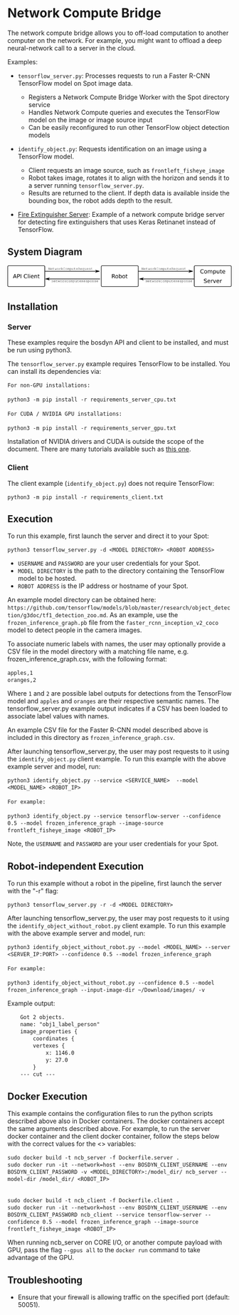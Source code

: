 <!--
Copyright (c) 2022 Boston Dynamics, Inc.  All rights reserved.

Downloading, reproducing, distributing or otherwise using the SDK Software
is subject to the terms and conditions of the Boston Dynamics Software
Development Kit License (20191101-BDSDK-SL).
-->

# Network Compute Bridge

The network compute bridge allows you to off-load computation to another computer on the network. For example, you might want to offload a deep neural-network call to a server in the cloud.

Examples:

- `tensorflow_server.py`: Processes requests to run a Faster R-CNN TensorFlow model on Spot image data.

  - Registers a Network Compute Bridge Worker with the Spot directory service
  - Handles Network Compute queries and executes the TensorFlow model on the image or image source input
  - Can be easily reconfigured to run other TensorFlow object detection models

- `identify_object.py`: Requests identification on an image using a TensorFlow model.

  - Client requests an image source, such as `frontleft_fisheye_image`
  - Robot takes image, rotates it to align with the horizon and sends it to a server running `tensorflow_server.py`.
  - Results are returned to the client. If depth data is available inside the bounding box, the robot adds depth to the result.

- [Fire Extinguisher Server](./fire_extinguisher_server/README.md): Example of a network compute bridge server for detecting fire extinguishers that uses Keras Retinanet instead of TensorFlow.

## System Diagram

![System Diagram](documentation/system_diagram.png)

## Installation

### Server

These examples require the bosdyn API and client to be installed, and must be run using python3.

The `tensorflow_server.py` example requires TensorFlow to be installed. You can install its
dependencies via:

```
For non-GPU installations:

python3 -m pip install -r requirements_server_cpu.txt

For CUDA / NVIDIA GPU installations:

python3 -m pip install -r requirements_server_gpu.txt
```

Installation of NVIDIA drivers and CUDA is outside the scope of the document. There are
many tutorials available such as [this one](https://www.pyimagesearch.com/2019/01/30/ubuntu-18-04-install-tensorflow-and-keras-for-deep-learning/).

### Client

The client example (`identify_object.py`) does not require TensorFlow:

```
python3 -m pip install -r requirements_client.txt
```

## Execution

To run this example, first launch the server and direct it to your Spot:

```
python3 tensorflow_server.py -d <MODEL DIRECTORY> <ROBOT ADDRESS>
```

- `USERNAME` and `PASSWORD` are your user credentials for your Spot.
- `MODEL DIRECTORY` is the path to the directory containing the TensorFlow model to be hosted.
- `ROBOT ADDRESS` is the IP address or hostname of your Spot.

An example model directory can be obtained here: `https://github.com/tensorflow/models/blob/master/research/object_detection/g3doc/tf1_detection_zoo.md`. As an example, use the `frozen_inference_graph.pb` file from the `faster_rcnn_inception_v2_coco` model to detect people in the camera images.

To associate numeric labels with names, the user may optionally provide a CSV file in the model directory with a matching file name, e.g. frozen_inference_graph.csv, with the following format:

```
apples,1
oranges,2
```

Where `1` and `2` are possible label outputs for detections from the TensorFlow model and `apples` and `oranges` are their respective semantic names. The tensorflow_server.py example output indicates if a CSV has been loaded to associate label values with names.

An example CSV file for the Faster R-CNN model described above is included in this directory as `frozen_inference_graph.csv`.

After launching tensorflow_server.py, the user may post requests to it using the `identify_object.py` client example. To run this example with the above example server and model, run:

```
python3 identify_object.py --service <SERVICE_NAME>  --model <MODEL_NAME> <ROBOT_IP>

For example:

python3 identify_object.py --service tensorflow-server --confidence 0.5 --model frozen_inference_graph --image-source frontleft_fisheye_image <ROBOT_IP>
```

Note, the `USERNAME` and `PASSWORD` are your user credentials for your Spot.

## Robot-independent Execution

To run this example without a robot in the pipeline, first launch the server with the "-r" flag:

```
python3 tensorflow_server.py -r -d <MODEL DIRECTORY>
```

After launching tensorflow_server.py, the user may post requests to it using the `identify_object_without_robot.py` client example. To run this example with the above example server and model, run:

```
python3 identify_object_without_robot.py --model <MODEL_NAME> --server <SERVER_IP:PORT> --confidence 0.5 --model frozen_inference_graph

For example:

python3 identify_object_without_robot.py --confidence 0.5 --model frozen_inference_graph --input-image-dir ~/Download/images/ -v
```

Example output:

```
    Got 2 objects.
    name: "obj1_label_person"
    image_properties {
        coordinates {
        vertexes {
            x: 1146.0
            y: 27.0
        }
    --- cut ---
```

## Docker Execution

This example contains the configuration files to run the python scripts described above also in Docker containers. The docker containers accept the same arguments described above. For example, to run the server docker container and the client docker container, follow the steps below with the correct values for the <> variables:

```
sudo docker build -t ncb_server -f Dockerfile.server .
sudo docker run -it --network=host --env BOSDYN_CLIENT_USERNAME --env BOSDYN_CLIENT_PASSWORD -v <MODEL_DIRECTORY>:/model_dir/ ncb_server --model-dir /model_dir/ <ROBOT_IP>


sudo docker build -t ncb_client -f Dockerfile.client .
sudo docker run -it --network=host --env BOSDYN_CLIENT_USERNAME --env BOSDYN_CLIENT_PASSWORD ncb_client --service tensorflow-server --confidence 0.5 --model frozen_inference_graph --image-source frontleft_fisheye_image <ROBOT_IP>
```

When running ncb_server on CORE I/O, or another compute payload with GPU, pass the flag `--gpus all` to the `docker run` command to take advantage of the GPU.

## Troubleshooting

- Ensure that your firewall is allowing traffic on the specified port (default: 50051).
